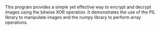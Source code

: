 This program provides a simple yet effective way to encrypt and decrypt images using the bitwise XOR operation. It demonstrates the use of the PIL library to manipulate images and the numpy library to perform array operations. 
